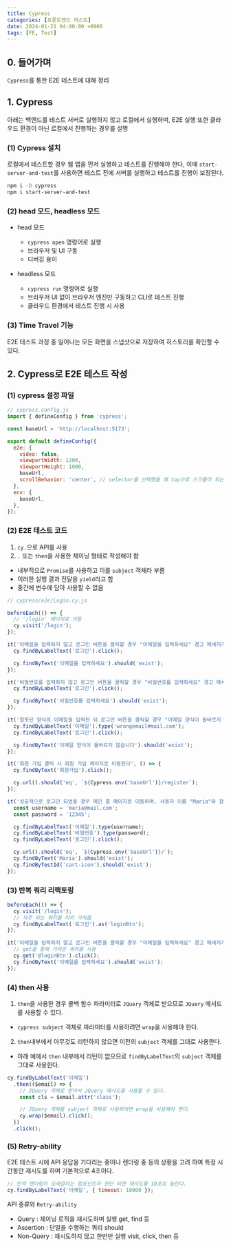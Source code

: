```yaml
---
title: Cypress
categories: [프론트엔드 테스트]
date: 2024-01-21 04:00:00 +0900
tags: [FE, Test]
---
```


## 0. 들어가며
`Cypress`를 통한 E2E 테스트에 대해 정리

## 1. Cypress
아래는 백엔드를 테스트 서버로 실행하지 않고 로컬에서 실행하며, E2E 실행 또한 클라우드 환경이 아닌 로컬에서 진행하는 경우를 설명

### (1) Cypress 설치
로컬에서 테스트할 경우 웹 앱을 먼저 실행하고 테스트를 진행해야 한다, 이때 `start-server-and-test`를 사용하면 테스트 전에 서버를 실행하고 테스트를 진행이 보장된다.
```bash
npm i -D cypress
npm i start-server-and-test
```

### (2) head 모드, headless 모드
- head 모드
  - `cypress open` 명령어로 실행
  - 브라우저 및 UI 구동
  - 디버깅 용이

- headless 모드
  - `cypress run` 명령어로 실행
  - 브라우저 UI 없이 브라우저 엔진만 구동하고 CLI로 테스트 진행
  - 클라우드 환경에서 테스트 진행 시 사용


### (3) Time Travel 기능
E2E 테스트 과정 중 일어나는 모든 화면을 스냅샷으로 저장하여 히스토리를 확인할 수 있다.

## 2. Cypress로 E2E 테스트 작성

### (1) cypress 설정 파일
```js
// cypress.config.js
import { defineConfig } from 'cypress';

const baseUrl = 'http://localhost:5173';

export default defineConfig({
  e2e: {
    video: false,
    viewportWidth: 1200,
    viewportHeight: 1000,
    baseUrl,
    scrollBehavior: 'center', // selector를 선택했을 때 top으로 스크롤이 되는 문제가 발생. header 영역을 고려하기 위해서는 해당 설정이 필요
  },
  env: {
    baseUrl,
  },
});
```

### (2) E2E 테스트 코드
1. `cy.`으로 API를 사용  
2. `.` 또는 `then`을 사용한 체이닝 형태로 작성해야 함
  - 내부적으로 `Promise`를 사용하고 이를 `subject` 객체라 부름
  - 이러한 실행 결과 전달을 `yield`라고 함
  - 중간에 변수에 담아 사용할 수 없음

```js
// cypress/e2e/Login.cy.js

beforeEach(() => {
  // '/login' 페이지로 이동
  cy.visit('/login');
});

it('이메일을 입력하지 않고 로그인 버튼을 클릭할 경우 "이메일을 입력하세요" 경고 메세지가 노출된다', () => {
  cy.findByLabelText('로그인').click();

  cy.findByText('이메일을 입력하세요').should('exist');
});

it('비밀번호를 입력하지 않고 로그인 버튼을 클릭할 경우 "비밀번호를 입력하세요" 경고 메세지가 노출된다', () => {
  cy.findByLabelText('로그인').click();

  cy.findByText('비밀번호를 입력하세요').should('exist');
});

it('잘못된 양식의 이메일을 입력한 뒤 로그인 버튼을 클릭할 경우 "이메일 양식이 올바르지 않습니다" 경고 메세지가 노출된다', () => {
  cy.findByLabelText('이메일').type('wrongemail#mail.com');
  cy.findByLabelText('로그인').click();

  cy.findByText('이메일 양식이 올바르지 않습니다').should('exist');
});

it('회원 가입 클릭 시 회원 가입 페이지로 이동한다', () => {
  cy.findByText('회원가입').click();

  cy.url().should('eq', `${Cypress.env('baseUrl')}/register`);
});

it('성공적으로 로그인 되었을 경우 메인 홈 페이지로 이동하며, 사용자 이름 "Maria"와 장바구니 아이콘이 노출된다', () => {
  const username = 'maria@mail.com';
  const password = '12345';

  cy.findByLabelText('이메일').type(username);
  cy.findByLabelText('비밀번호').type(password);
  cy.findByLabelText('로그인').click();

  cy.url().should('eq', `${Cypress.env('baseUrl')}/`);
  cy.findByText('Maria').should('exist');
  cy.findByTestId('cart-icon').should('exist');
});
```

### (3) 반복 쿼리 리팩토링

```js
beforeEach(() => {
  cy.visit('/login');
  // 자주 되는 쿼리를 미리 가져옴
  cy.findByLabelText('로그인').as('loginBtn');
});

it('이메일을 입력하지 않고 로그인 버튼을 클릭할 경우 "이메일을 입력하세요" 경고 메세지가 노출된다', () => {
  // get을 통해 가져온 쿼리를 사용
  cy.get('@loginBtn').click();
  cy.findByText('이메일을 입력하세요').should('exist');
});
```

### (4) then 사용
1. `then`을 사용한 경우 콜백 함수 파라미터로 `JQuery` 객체로 받으므로 `JQuery` 메서드를 사용할 수 있다.
  - `cypress subject` 객체로 파라미터를 사용하려면 `wrap`을 사용해야 한다.
2. `then`내부에서 아무것도 리턴하지 않으면 이전의 `subject` 객체를 그대로 사용한다.
  - 아래 예에서 `then` 내부에서 리턴이 없으므로 `findByLabelText`의 `subject` 객체를 그대로 사용한다.  


```js
cy.findByLabelText('이메일')
  .then(($email) => {
    // JQuery 객체로 받아서 JQuery 메서드를 사용할 수 있다.
    const cls = $email.attr('class');

    // JQuery 객체를 subject 객체로 사용하려면 wrap을 사용해야 한다.
    cy.wrap($email).click();
  })
  .click();
```

### (5) Retry-ability
E2E 테스트 시에 API 응답을 기다리는 중이나 렌더링 중 등의 상황을 고려 하여 특정 시간동안 재시도를 하며 기본적으로 4초이다.  

```js
// 만약 렌더링이 오래걸리는 컴포넌트라 판단 되면 재시도를 10초로 늘린다.
cy.findByLabelText('이메일', { timeout: 10000 });
```  

API 종류와 `Retry-ability`
- Query : 체이닝 로직을 재시도하며 실행 get, find 등
- Assertion : 단얼을 수행하는 쿼리 should
- Non-Query : 재시도하지 않고 한번만 실행 visit, click, then 등
